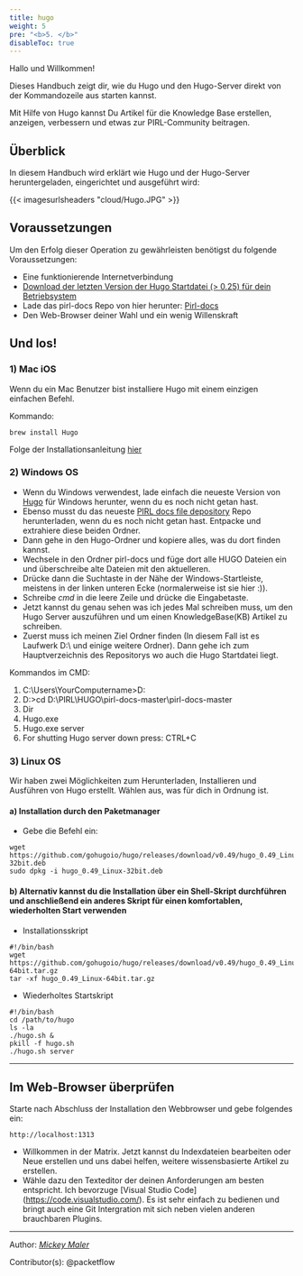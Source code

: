 ```yaml
---
title: hugo
weight: 5
pre: "<b>5. </b>"
disableToc: true
---
```




Hallo und Willkommen!

Dieses Handbuch zeigt dir, wie du Hugo und den Hugo-Server direkt von der Kommandozeile aus starten kannst.

Mit Hilfe von Hugo kannst Du Artikel für die Knowledge Base erstellen, anzeigen, verbessern und etwas zur PIRL-Community beitragen.

## Überblick

In diesem Handbuch wird erklärt wie Hugo und der Hugo-Server heruntergeladen, eingerichtet und ausgeführt wird:


{{< imagesurlsheaders "cloud/Hugo.JPG" >}}


## Voraussetzungen

Um den Erfolg dieser Operation zu gewährleisten benötigst du folgende Voraussetzungen:

* Eine funktionierende Internetverbindung
* [Download der letzten Version der Hugo Startdatei (> 0.25) für dein Betriebsystem](https://github.com/gohugoio/hugo/releases)
* Lade das pirl-docs Repo von hier herunter: [Pirl-docs](https://git.pirl.io/community/pirl-docs)
* Den Web-Browser deiner Wahl und ein wenig Willenskraft

## Und los!


### 1) Mac iOS
Wenn du ein Mac Benutzer bist installiere Hugo mit einem einzigen einfachen Befehl.

Kommando:
```
brew install Hugo
```

Folge der Installationsanleitung [hier](https://gohugo.io/getting-started/quick-start/)

### 2) Windows OS
* Wenn du Windows verwendest, lade einfach die neueste Version von [Hugo](https://github.com/gohugoio/hugo/releases) für Windows herunter, wenn du es noch nicht getan hast.
* Ebenso musst du das neueste [PIRL docs file depository](https://git.pirl.io/community/pirl-docs) Repo herunterladen, wenn du es noch nicht getan hast. Entpacke und extrahiere diese beiden Ordner.
* Dann gehe in den Hugo-Ordner und kopiere alles, was du dort finden kannst.
* Wechsele in den Ordner pirl-docs und füge dort alle HUGO Dateien ein und überschreibe alte Dateien mit den aktuelleren.
* Drücke dann die Suchtaste in der Nähe der Windows-Startleiste, meistens in der linken unteren Ecke (normalerweise ist sie hier :)).
* Schreibe *cmd* in die leere Zeile und drücke die Eingabetaste.
* Jetzt kannst du genau sehen was ich jedes Mal schreiben muss, um den Hugo Server auszuführen und um einen KnowledgeBase(KB) Artikel zu schreiben.
* Zuerst muss ich meinen Ziel Ordner finden (In diesem Fall ist es Laufwerk D:\ und einige weitere Ordner). Dann gehe ich zum Hauptverzeichnis des Repositorys wo auch die Hugo Startdatei liegt.

Kommandos im CMD:

1. C:\Users\YourComputername>D:
2. D:\>cd D:\PIRL\HUGO\pirl-docs-master\pirl-docs-master
3. Dir
4. Hugo.exe
5. Hugo.exe server
6. For shutting Hugo server down press: CTRL+C




### 3) Linux OS

Wir haben zwei Möglichkeiten zum Herunterladen, Installieren und Ausführen von Hugo erstellt. Wählen aus, was für dich in Ordnung ist.

#### a) Installation durch den Paketmanager

* Gebe die Befehl ein:
```
wget https://github.com/gohugoio/hugo/releases/download/v0.49/hugo_0.49_Linux-32bit.deb
sudo dpkg -i hugo_0.49_Linux-32bit.deb
```

#### b) Alternativ kannst du die Installation über ein Shell-Skript durchführen und anschließend ein anderes Skript für einen komfortablen, wiederholten Start verwenden
* Installationsskript

```
#!/bin/bash
wget https://github.com/gohugoio/hugo/releases/download/v0.49/hugo_0.49_Linux-64bit.tar.gz
tar -xf hugo_0.49_Linux-64bit.tar.gz
```
* Wiederholtes Startskript

```
#!/bin/bash
cd /path/to/hugo
ls -la
./hugo.sh &
pkill -f hugo.sh
./hugo.sh server
```
********************
## Im Web-Browser überprüfen

Starte nach Abschluss der Installation den Webbrowser und gebe folgendes ein:
```
http://localhost:1313
```
* Willkommen in der Matrix. Jetzt kannst du Indexdateien bearbeiten oder Neue erstellen und uns dabei helfen, weitere wissensbasierte Artikel zu erstellen.
* Wähle dazu den Texteditor der deinen Anforderungen am besten entspricht. Ich bevorzuge [Visual Studio Code] (https://code.visualstudio.com/). Es ist sehr einfach zu bedienen und bringt auch eine Git Intergration mit sich neben vielen anderen brauchbaren Plugins.

--------

Author:
_[Mickey Maler](https://twitter.com/MickeyMaler)_

Contributor(s):
@packetflow